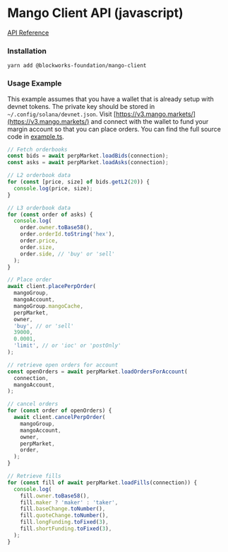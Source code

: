 # Mango Client API \(javascript\)

[API Reference](https://blockworks-foundation.github.io/mango-client-v3/)

### Installation

```text
yarn add @blockworks-foundation/mango-client
```

### Usage Example

This example assumes that you have a wallet that is already setup with devnet tokens. The private key should be stored in `~/.config/solana/devnet.json`. Visit [https://v3.mango.markets/](https://v3.mango.markets/) and connect with the wallet to fund your margin account so that you can place orders. You can find the full source code in [example.ts](https://github.com/blockworks-foundation/mango-client-v3/blob/main/src/example.ts).

```javascript
// Fetch orderbooks
const bids = await perpMarket.loadBids(connection);
const asks = await perpMarket.loadAsks(connection);

// L2 orderbook data
for (const [price, size] of bids.getL2(20)) {
  console.log(price, size);
}

// L3 orderbook data
for (const order of asks) {
  console.log(
    order.owner.toBase58(),
    order.orderId.toString('hex'),
    order.price,
    order.size,
    order.side, // 'buy' or 'sell'
  );
}

// Place order
await client.placePerpOrder(
  mangoGroup,
  mangoAccount,
  mangoGroup.mangoCache,
  perpMarket,
  owner,
  'buy', // or 'sell'
  39000,
  0.0001,
  'limit', // or 'ioc' or 'postOnly'
);

// retrieve open orders for account
const openOrders = await perpMarket.loadOrdersForAccount(
  connection,
  mangoAccount,
);

// cancel orders
for (const order of openOrders) {
  await client.cancelPerpOrder(
    mangoGroup,
    mangoAccount,
    owner,
    perpMarket,
    order,
  );
}

// Retrieve fills
for (const fill of await perpMarket.loadFills(connection)) {
  console.log(
    fill.owner.toBase58(),
    fill.maker ? 'maker' : 'taker',
    fill.baseChange.toNumber(),
    fill.quoteChange.toNumber(),
    fill.longFunding.toFixed(3),
    fill.shortFunding.toFixed(3),
  );
}
```


